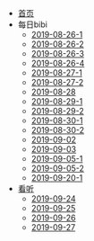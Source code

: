 * [首页](zh-cn/)
* 每日bibi
  * [2019-08-26-1](every-day/2019-08-26.md)
  * [2019-08-26-2](every-day/2019-08-26-2.md)
  * [2019-08-26-3](every-day/2019-08-26-3.md)
  * [2019-08-26-4](every-day/2019-08-26-4.md)
  * [2019-08-27-1](every-day/2019-08-27-1.md)
  * [2019-08-27-2](every-day/2019-08-27-2.md)
  * [2019-08-28](every-day/2019-08-28.md)
  * [2019-08-29-1](every-day/2019-08-29-1.md)
  * [2019-08-29-2](every-day/2019-08-29-2.md)
  * [2019-08-30-1](every-day/2019-08-30-1.md)
  * [2019-08-30-2](every-day/2019-08-30-2.md)
  * [2019-09-02](every-day/2019-09-02.md)
  * [2019-09-03](every-day/2019-09-03.md)
  * [2019-09-05-1](every-day/2019-09-05-1.md)
  * [2019-09-05-2](every-day/2019-09-05-2.md)
  * [2019-09-20-1](every-day/2019-09-20-1.md)
 * [看听](read-listen/)
	  * [2019-09-24](read-listen/2019-09-24.md)
	  * [2019-09-25](read-listen/2019-09-25.md)
	  * [2019-09-26](read-listen/2019-09-26.md)
	  * [2019-09-27](read-listen/2019-09-27.md)
<!--stackedit_data:
eyJoaXN0b3J5IjpbNjQ4OTY3MDE2LC0xNTgzODQ4MDE5LDQyMj
I0NjUzOCwxNTg4MDYxMjY3LC03NTkyMTM0NzRdfQ==
-->